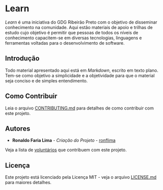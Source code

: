 # Learn

_Learn_ é uma iniciativa do GDG Ribeirão Preto com o objetivo de disseminar conhecimento na comunidade. Aqui estão materiais de apoio e trilhas de estudo cujo objetivo é permitir que pessoas de todos os níveis de conhecimento capacitem-se em diversas tecnologias, linguagens e ferramentas voltadas para o desenvolvimento de software.

## Introdução

Todo material apresentado aqui está em _Markdown_, escrito em texto plano. Tem-se como objetivo a simplicidade e a objetividade para que o material seja conciso e de simples entendimento.

## Como Contribuir

Leia o arquivo [CONTRIBUTING.md](CONTRIBUTING.md) para detalhes de como contribuir com este projeto.

## Autores

* **Ronaldo Faria Lima** - *Criação do Projeto* - [ronflima](https://github.com/ronflima)

Veja a lista de [voluntários](https://github.com/gdgribeirao/learn/graphs/contributors) que contribuem com este projeto.

## Licença

Este projeto está licenciado pela Licença MIT - veja o arquivo [LICENSE.md](LICENSE.md) para maiores detalhes.

